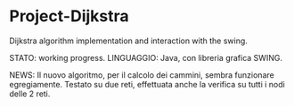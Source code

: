 # Project-Dijkstra
Dijkstra algorithm implementation and interaction with the swing.

STATO: working progress.
LINGUAGGIO: Java, con libreria grafica SWING.

NEWS: Il nuovo algoritmo, per il calcolo dei cammini,
sembra funzionare egregiamente. Testato su due reti, effettuata anche 
la verifica su tutti i nodi delle 2 reti.

